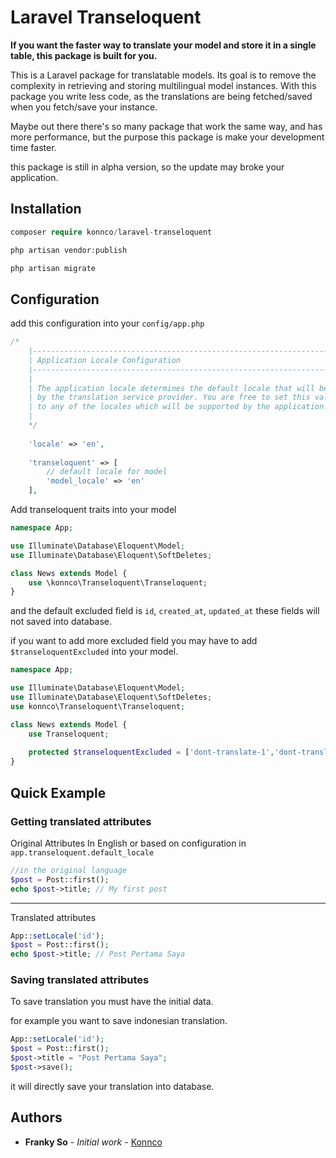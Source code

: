 # Laravel Transeloquent

**If you want the faster way to translate your model and store it in a single table, this package is built for you.**

This is a Laravel package for translatable models. Its goal is to remove the complexity in retrieving and storing multilingual model instances. With this package you write less code, as the translations are being fetched/saved when you fetch/save your instance.

Maybe out there there's so many package that work the same way, and has more performance, but the purpose this package is make your development time faster.

this package is still in alpha version, so the update may broke your application.

## Installation
```php
composer require konnco/laravel-transeloquent
```

```php
php artisan vendor:publish
```

```php
php artisan migrate
```

## Configuration
add this configuration into your `config/app.php`
```php
/*
    |--------------------------------------------------------------------------
    | Application Locale Configuration
    |--------------------------------------------------------------------------
    |
    | The application locale determines the default locale that will be used
    | by the translation service provider. You are free to set this value
    | to any of the locales which will be supported by the application.
    |
    */
    
    'locale' => 'en',
    
    'transeloquent' => [
        // default locale for model
        'model_locale' => 'en'
    ],
```

Add transeloquent traits into your model

```php
namespace App;

use Illuminate\Database\Eloquent\Model;
use Illuminate\Database\Eloquent\SoftDeletes;

class News extends Model {
    use \konnco\Transeloquent\Transeloquent;
}
```

and the default excluded field is `id`, `created_at`, `updated_at` these fields will not saved into database.

if you want to add more excluded field you may have to add `$transeloquentExcluded` into your model.

```php
namespace App;

use Illuminate\Database\Eloquent\Model;
use Illuminate\Database\Eloquent\SoftDeletes;
use konnco\Transeloquent\Transeloquent;

class News extends Model {
    use Transeloquent;
    
    protected $transeloquentExcluded = ['dont-translate-1','dont-translate-2'];
}
```

## Quick Example
### Getting translated attributes
Original Attributes In English or based on configuration in `app.transeloquent.default_locale`
```php
//in the original language
$post = Post::first();
echo $post->title; // My first post
```
---
Translated attributes
```php
App::setLocale('id');
$post = Post::first();
echo $post->title; // Post Pertama Saya
```

### Saving translated attributes
To save translation you must have the initial data.

for example you want to save indonesian translation.
```php
App::setLocale('id');
$post = Post::first();
$post->title = "Post Pertama Saya";
$post->save();
```

it will directly save your translation into database.

## Authors

* **Franky So** - *Initial work* - [Konnco](https://github.com/konnco)

